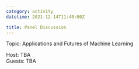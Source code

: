 ```yaml
---
category: activity
datetime: 2021-12-14T11:40:00Z

title: Panel Discussion
---
```


Topic: Applications and Futures of Machine Learning

Host: TBA  
Guests: TBA

